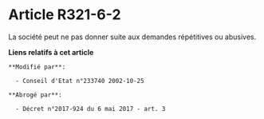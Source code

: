 # Article R321-6-2

La société peut ne pas donner suite aux demandes répétitives ou abusives.

**Liens relatifs à cet article**

	**Modifié par**:

	  - Conseil d'Etat n°233740 2002-10-25

	**Abrogé par**:

	  - Décret n°2017-924 du 6 mai 2017 - art. 3
